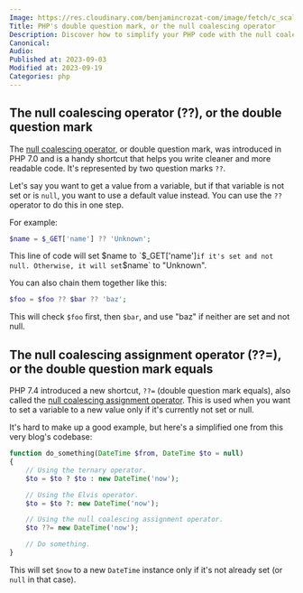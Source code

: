 ```yaml
---
Image: https://res.cloudinary.com/benjamincrozat-com/image/fetch/c_scale,f_webp,q_auto,w_1200/https://life-long-bunny.fra1.digitaloceanspaces.com/media-library/production/61/crazy-monitors-guy_ru8pgz.jpg
Title: PHP's double question mark, or the null coalescing operator
Description: Discover how to simplify your PHP code with the null coalescing and null coalescing assignment operators.
Canonical: 
Audio:
Published at: 2023-09-03
Modified at: 2023-09-19
Categories: php
---
```


## The null coalescing operator (??), or the double question mark

The [null coalescing operator](https://www.php.net/manual/en/migration70.new-features.php#migration70.new-features.null-coalesce-op), or double question mark, was introduced in PHP 7.0 and is a handy shortcut that helps you write cleaner and more readable code. It's represented by two question marks `??`.

Let's say you want to get a value from a variable, but if that variable is not set or is `null`, you want to use a default value instead. You can use the `??` operator to do this in one step.

For example:

```php
$name = $_GET['name'] ?? 'Unknown';
```

This line of code will set $name to `$_GET['name']` if it's set and not null. Otherwise, it will set `$name` to "Unknown".

You can also chain them together like this:

```php
$foo = $foo ?? $bar ?? 'baz';
```

This will check `$foo` first, then `$bar`, and use "baz" if neither are set and not null.

## The null coalescing assignment operator (??=), or the double question mark equals

PHP 7.4 introduced a new shortcut, `??=` (double question mark equals), also called the [null coalescing assignment operator](https://wiki.php.net/rfc/null_coalesce_equal_operator). This is used when you want to set a variable to a new value only if it's currently not set or null.

It's hard to make up a good example, but here's a simplified one from this very blog's codebase:

```php
function do_something(DateTime $from, DateTime $to = null)
{
    // Using the ternary operator.
    $to = $to ? $to : new DateTime('now');

    // Using the Elvis operator.
    $to = $to ?: new DateTime('now');

    // Using the null coalescing assignment operator.
    $to ??= new DateTime('now');

    // Do something.
}
```

This will set `$now` to a new `DateTime` instance only if it's not already set (or `null` in that case).